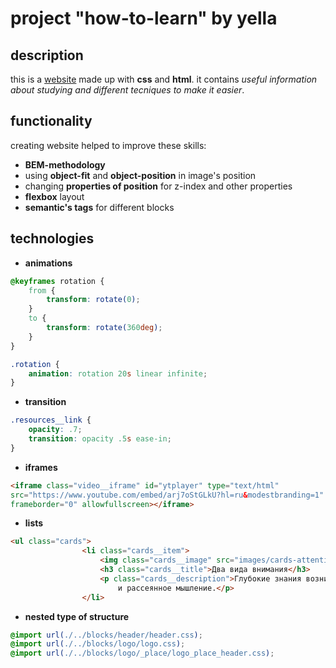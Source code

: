 # project "how-to-learn" by yella
## description
this is a [website](https://gina-frigman.github.io/how-to-learn/) made up with **css** and **html**. it contains _useful information about studying and different tecniques to make it easier_.
## functionality
creating website helped to improve these skills:
* **BEM-methodology**
* using **object-fit** and **object-position** in image's position
* changing **properties of position** for z-index and other properties
* **flexbox** layout
* **semantic's tags** for different blocks
## technologies
* **animations**
```css
@keyframes rotation {
    from {
        transform: rotate(0);
    }
    to {
        transform: rotate(360deg);
    }
}

.rotation {
    animation: rotation 20s linear infinite;
}
```
* **transition**
```css
.resources__link {
    opacity: .7;
    transition: opacity .5s ease-in;
}
```
* **iframes**
```html
<iframe class="video__iframe" id="ytplayer" type="text/html" 
src="https://www.youtube.com/embed/arj7oStGLkU?hl=ru&modestbranding=1"
frameborder="0" allowfullscreen></iframe>
```
* **lists**
```html
<ul class="cards">
                <li class="cards__item">
                    <img class="cards__image" src="images/cards-attention.png" alt="внимание">
                    <h3 class="cards__title">Два вида внимания</h3>
                    <p class="cards__description">Глубокие знания возникают, если чередовать сфокусированное 
                        и рассеянное мышление.</p>
                </li>
```
* **nested type of structure**
```css
@import url(./../blocks/header/header.css);
@import url(./../blocks/logo/logo.css);
@import url(./../blocks/logo/_place/logo_place_header.css);
``` 
